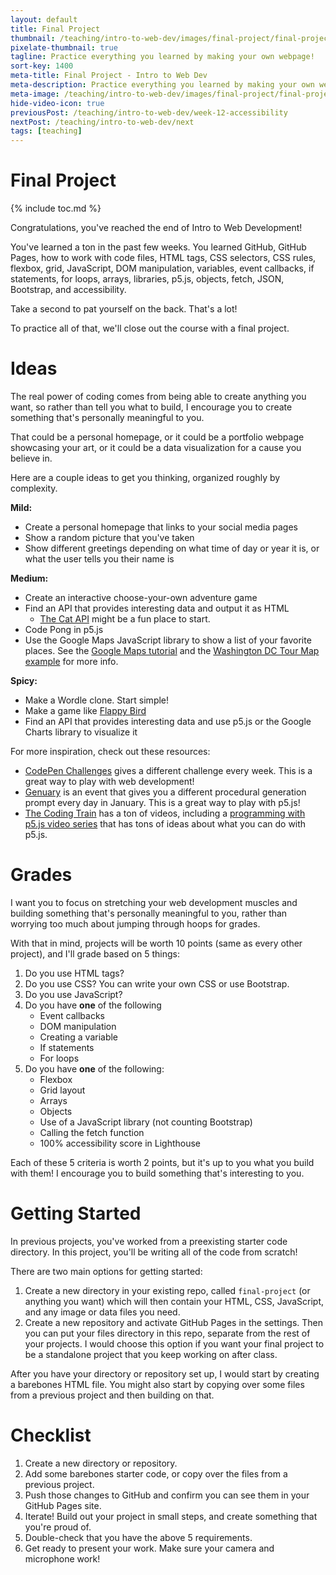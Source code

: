 ```yaml
---
layout: default
title: Final Project
thumbnail: /teaching/intro-to-web-dev/images/final-project/final-project.png
pixelate-thumbnail: true
tagline: Practice everything you learned by making your own webpage!
sort-key: 1400
meta-title: Final Project - Intro to Web Dev
meta-description: Practice everything you learned by making your own webpage!
meta-image: /teaching/intro-to-web-dev/images/final-project/final-project.png
hide-video-icon: true
previousPost: /teaching/intro-to-web-dev/week-12-accessibility
nextPost: /teaching/intro-to-web-dev/next
tags: [teaching]
---
```


# Final Project

{% include toc.md %}

Congratulations, you've reached the end of Intro to Web Development!

You've learned a ton in the past few weeks. You learned GitHub, GitHub Pages, how to work with code files, HTML tags, CSS selectors, CSS rules, flexbox, grid, JavaScript, DOM manipulation, variables, event callbacks, if statements, for loops, arrays, libraries, p5.js, objects, fetch, JSON, Bootstrap, and accessibility.

Take a second to pat yourself on the back. That's a lot!

To practice all of that, we'll close out the course with a final project.

# Ideas

The real power of coding comes from being able to create anything you want, so rather than tell you what to build, I encourage you to create something that's personally meaningful to you.

That could be a personal homepage, or it could be a portfolio webpage showcasing your art, or it could be a data visualization for a cause you believe in.

Here are a couple ideas to get you thinking, organized roughly by complexity.

**Mild:**

- Create a personal homepage that links to your social media pages
- Show a random picture that you've taken
- Show different greetings depending on what time of day or year it is, or what the user tells you their name is

**Medium:**

- Create an interactive choose-your-own adventure game
- Find an API that provides interesting data and output it as HTML
  - [The Cat API](https://thecatapi.com/) might be a fun place to start.
- Code Pong in p5.js
- Use the Google Maps JavaScript library to show a list of your favorite places. See the [Google Maps tutorial](/tutorials/google-cloud/maps) and the [Washington DC Tour Map example](/examples/javascript/washington-dc-tour) for more info.

**Spicy:**

- Make a Wordle clone. Start simple!
- Make a game like [Flappy Bird](https://en.wikipedia.org/wiki/Flappy_Bird)
- Find an API that provides interesting data and use p5.js or the Google Charts library to visualize it

For more inspiration, check out these resources:

- [CodePen Challenges](https://codepen.io/challenges) gives a different challenge every week. This is a great way to play with web development!
- [Genuary](https://genuary.art/prompts) is an event that gives you a different procedural generation prompt every day in January. This is a great way to play with p5.js!
- [The Coding Train](https://thecodingtrain.com/) has a ton of videos, including a [programming with p5.js video series](https://thecodingtrain.com/beginners/p5js/) that has tons of ideas about what you can do with p5.js.

# Grades

I want you to focus on stretching your web development muscles and building something that's personally meaningful to you, rather than worrying too much about jumping through hoops for grades.

With that in mind, projects will be worth 10 points (same as every other project), and I'll grade based on 5 things:

1. Do you use HTML tags?
2. Do you use CSS? You can write your own CSS or use Bootstrap.
3. Do you use JavaScript?
4. Do you have **one** of the following
   - Event callbacks
   - DOM manipulation
   - Creating a variable
   - If statements
   - For loops
5. Do you have **one** of the following:
   - Flexbox
   - Grid layout
   - Arrays
   - Objects
   - Use of a JavaScript library (not counting Bootstrap)
   - Calling the fetch function
   - 100% accessibility score in Lighthouse


Each of these 5 criteria is worth 2 points, but it's up to you what you build with them! I encourage you to build something that's interesting to you.

# Getting Started

In previous projects, you've worked from a preexisting starter code directory. In this project, you'll be writing all of the code from scratch!

There are two main options for getting started:

1. Create a new directory in your existing repo, called `final-project` (or anything you want) which will then contain your HTML, CSS, JavaScript, and any image or data files you need.
2. Create a new repository and activate GitHub Pages in the settings. Then you can put your files directory in this repo, separate from the rest of your projects. I would choose this option if you want your final project to be a standalone project that you keep working on after class.

After you have your directory or repository set up, I would start by creating a barebones HTML file. You might also start by copying over some files from a previous project and then building on that.

# Checklist

1. Create a new directory or repository.
2. Add some barebones starter code, or copy over the files from a previous project.
3. Push those changes to GitHub and confirm you can see them in your GitHub Pages site.
4. Iterate! Build out your project in small steps, and create something that you're proud of.
5. Double-check that you have the above 5 requirements.
6. Get ready to present your work. Make sure your camera and microphone work!
